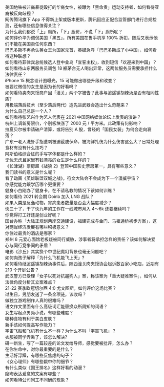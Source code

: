 美国地铁被非裔暴徒殴打的华裔女性，被曝为「黑命贵」运动支持者，如何看待亚裔被反向歧视？  
网传腾讯旗下 App 不得新上架或版本更新，腾讯回应正配合监管部门进行合规检测，还有哪些信息值得关注？  
为什么我们都说「上」厕所，「下」厨房，不说「下」厕所呢？  
如何评价华为调侃美国「黑五」，所有美国在售手机享 100% 折扣，随后又表示他们不能在美国卖任何东西？  
巴巴多斯不再承认英女王为国家元首，英媒急呼「巴巴多斯成了小中国」，如何看待这种联想？  
如何看待菲律宾总统候选人登中业岛「宣誓主权」，收到短信「欢迎来到中国」？  
如何看待山东两服务员调包 18 瓶茅台无人喝出异常，这两位服务员需要承担什么法律责任？  
iPhone 15 概念设计图曝光，15 可能做出哪些升级和改变？  
被要过微信的女生是因为长的好看吗？  
如何看待卖肉夹馍商户因「潼关」两个字被告？此事与逍遥镇胡辣汤是否有相同性质?  
用极端落后技术（至少落后两代）造先进武器会造出什么奇葩来？  
为什么自己总是一个人？  
如何看待张艺兴作为艺人代表在 2021 中国网络媒体论坛上发表的演讲？  
杭州上调新房限价，个别板块涨了 2000 元 / 平方米。此政策有何影响？  
拉夏贝尔被申请破产清算，或将告别 A 股，曾经的「国民女装」为何会走向衰落？  
广东一老人洗虾手指遭刺被迫截肢保命，被海鲜扎伤为什么伤害这么大？日常处理食材有没有什么技巧？  
阿斯伯格综合征的手写字体都是什么样的？  
无忧无虑且家里有钱漂亮的女生是什么样的？  
《长津湖》票房超《战狼 2》登顶中国影史票房第一，具有哪些意义？  
我们读书的意义是什么呢？  
看了动画《英雄联盟双城之战》，符文大陆会不会成为下一个漫威宇宙？  
你感觉能力跟学历哪个更重要？  
健身小白刚办了健身卡，在不请私教的情况下该如何训练？  
如何看待 2021 转会期 Doinb 加入 LNG 战队？  
如果人类是反刍动物，胃病患者数量是否会大幅度减少？  
快三十了，干了快九年的工作在一线城市月入 4～6k 还要继续吗？  
你觉得打工好还是创业好呢？  
国台办称「大陆正规划两岸交通建设，福建完成与金门、马祖通桥初步方案」，这对两岸经济发展有哪些积极意义？  
你住过最贵的酒店是哪家？  
郑州 8 元爱心面馆老板疑被同行威胁，涉事者将承担怎样的责任？该如何解决爱心与同行竞争间的矛盾？  
电影《沙丘》其实换个中世纪魔幻背景也毫无问题吧？  
如何向孩子解释「为什么飞机能飞上天」?  
如何看待继逍遥镇胡辣汤事件后，陕西潼关肉夹馍协会起诉数百家小吃店，近期有 210 个开庭公告？  
武汉警方已受理「女子以死对抗遛狗人」案，称该案为「重大疑难案件」，如何从法律角度分析其立案难点？  
21-22 赛季欧冠切尔西 4:0 尤文图斯，如何评价这场比赛？  
过生日，男朋友送了一条金项链，该收吗？  
做独立游戏制作人真的很难吗？  
语文作文里面有什么高级词汇能替换众所周知的词语？  
女生写起点男频小说，有哪些难度？  
哪种食物有利于美白皮肤？  
新手该如何提高写作能力？  
宇宙飞船和飞机有什么不一样？为什么不叫「宇宙飞机」？  
衣服被同学弄丢了，该怎么解决?  
研一新生，写了一篇较差的论文发给导师，感觉要被批评，怎么办？  
在你生命中，对你最重要的是什么？  
生活好浮躁，有哪些反焦虑的句子？  
《女心理师》有哪些戳中你的细节？  
有什么类似《国王排名》这样好看的动漫？  
隐晦表达爱意的文案有哪些？  
如何看待公司同工不同酬的现象？  
